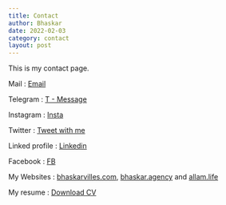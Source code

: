 ```yaml
---
title: Contact
author: Bhaskar
date: 2022-02-03
category: contact
layout: post
---
```


This is my contact page.

Mail : [Email](mailto:bhaskar@parrotsec.in)

Telegram : [T - Message](https://t.me/bhaskarvilles)

Instagram : [Insta](https://instagram.com/bhaskarvilles)

Twitter : [Tweet with me](https://www.twitter.com/bhaskarvilles)

Linked profile : [Linkedin](https://www.linkedin.com/in/bhaskarvilles)

Facebook : [FB](https://www.facebook.com/bhaskarvilles)

My Websites : [bhaskarvilles.com](https://bhaskarvilles.com), [bhaskar.agency](https://bhaskar.agnecy) and [allam.life](https://allam.life)

My resume : [Download CV](https://www.bhaskarvilles.live)